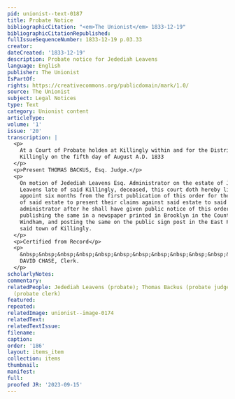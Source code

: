 ```yaml
---
pid: unionist--text-0187
title: Probate Notice
bibliographicCitation: "<em>The Unionist</em> 1833-12-19"
bibliographicCitationRepublished: 
fullIssueSequenceNumber: 1833-12-19 p.03.33
creator: 
dateCreated: '1833-12-19'
description: Probate notice for Jedediah Leavens
language: English
publisher: The Unionist
IsPartOf: 
rights: https://creativecommons.org/publicdomain/mark/1.0/
source: The Unionist
subject: Legal Notices
type: Text
category: Unionist content
articleType: 
volume: '1'
issue: '20'
transcription: |
  <p>
    At a Court of Probate holden at Killingly within and for the District of
    Killingly on the fifth day of August A.D. 1833
  </p>
  <p>Present THOMAS BACKUS, Esq. Judge.</p>
  <p>
    On motion of Jedediah Leavens Esq. Administrator on the estate of Jedediah
    Leavens late of said Killingly, deceased, this court doth hereby limit and
    appoint six months from the first publication of this order for the creditors
    of said estate to present their claims against said estate to said
    administrator after he shall have given public notice of this order by
    publishing the same in a newspaper printed in Brooklyn in the County of
    Windham, and posting the same on the public sign post in the East Parish in
    said town of Killingly.
  </p>
  <p>Certified from Record</p>
  <p>
    &nbsp;&nbsp;&nbsp;&nbsp;&nbsp;&nbsp;&nbsp;&nbsp;&nbsp;&nbsp;&nbsp;&nbsp;&nbsp;&nbsp;&nbsp;&nbsp;&nbsp;&nbsp;&nbsp;&nbsp;&nbsp;&nbsp;&nbsp;
    DAVID CHASE, Clerk.
  </p>
scholarlyNotes: 
commentary: 
relatedPeople: Jedediah Leavens (probate); Thomas Backus (probate judge); David Chase
  (probate clerk)
featured: 
repeated: 
relatedImage: unionist--image-0174
relatedText: 
relatedTextIssue: 
filename: 
caption: 
order: '186'
layout: items_item
collection: items
thumbnail: 
manifest: 
full: 
proofed JR: '2023-09-15'
---
```

